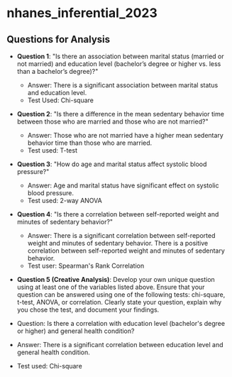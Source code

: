 # nhanes_inferential_2023

## **Questions for Analysis**

   - **Question 1**: "Is there an association between marital status (married or not married) and education level (bachelor’s degree or higher vs. less than a bachelor’s degree)?"  
     - Answer: There is a significant association between marital status and education level.
     - Test Used: Chi-square 

   - **Question 2**: "Is there a difference in the mean sedentary behavior time between those who are married and those who are not married?"  
     - Answer: Those who are not married have a higher mean sedentary behavior time than those who are married.
     - Test used: T-test

   - **Question 3**: "How do age and marital status affect systolic blood pressure?"  
     - Answer: Age and marital status have significant effect on systolic blood pressure.
     - Test used: 2-way ANOVA

   - **Question 4**: "Is there a correlation between self-reported weight and minutes of sedentary behavior?"  
     - Answer: There is a significant correlation between self-reported weight and minutes of sedentary behavior. There is a positive correlation between self-reported weight and minutes of sedentary behavior.
     - Test user: Spearman's Rank Correlation 

   - **Question 5 (Creative Analysis)**: Develop your own unique question using at least one of the variables listed above. Ensure that your question can be answered using one of the following tests: chi-square, t-test, ANOVA, or correlation. Clearly state your question, explain why you chose the test, and document your findings.
   - Question: Is there a correlation with education level (bachelor's degree or higher) and general health condition?
   - Answer: There is a significant correlation between education level and general health condition.
   - Test used: Chi-square 
